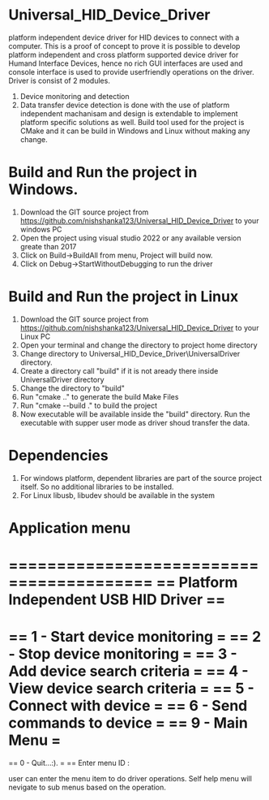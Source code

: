 # Universal_HID_Device_Driver
platform independent device driver for HID devices to connect with a computer. This is a proof of concept to prove it is possible to develop platform independent and cross platform supported device driver for Humand Interface Devices, hence no rich GUI interfaces are used and console interface is used to provide userfriendly operations on the driver. Driver is consist of 2 modules.
1. Device monitoring and detection
2. Data transfer
device detection is done with the use of platform independent machanisam and design is extendable to implement platform specific solutions as well. Build tool used for the project is CMake and it can be build in Windows and Linux without making any change.

# Build and Run the project in Windows.
1. Download the GIT source project from https://github.com/nishshanka123/Universal_HID_Device_Driver to your windows PC
2. Open the project using visual studio 2022 or any available version greate than 2017
3. Click on Build->BuildAll from menu, Project will build now.
4. Click on Debug->StartWithoutDebugging to run the driver

# Build and Run the project in Linux
1. Download the GIT source project from https://github.com/nishshanka123/Universal_HID_Device_Driver to your Linux PC
2. Open your terminal and change the directory to project home directory
3. Change directory to Universal_HID_Device_Driver\UniversalDriver directory.
4. Create a directory call "build" if it is not aready there inside UniversalDriver directory
5. Change the directory to "build"
6. Run "cmake .." to generate the build Make Files 
7. Run "cmake --build ." to build the project
8. Now executable will be available inside the "build" directory. Run the executable with supper user mode as driver shoud transfer the data.

# Dependencies 
1. For windows platform, dependent libraries are part of the source project itself. So no additional libraries to be installed.
2. For Linux libusb, libudev should be available in the system

# Application menu
=========================================
== Platform Independent USB HID Driver ==
=========================================
== 1 - Start device monitoring          =
== 2 - Stop device monitoring           =
== 3 - Add device search criteria       =
== 4 - View device search criteria      =
== 5 - Connect with device              =
== 6 - Send commands to device          =
== 9 - Main Menu                        =
=========================================
== 0 - Quit...:).                       =
== Enter menu ID :

user can enter the menu item to do driver operations. Self help menu will nevigate to sub menus based on the operation.

